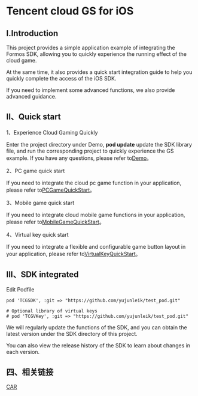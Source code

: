 # Tencent cloud GS for iOS
## I.Introduction
This project provides a simple application example of integrating the Formos SDK, allowing you to quickly experience the running effect of the cloud game.

At the same time, it also provides a quick start integration guide to help you quickly complete the access of the iOS SDK.

If you need to implement some advanced functions, we also provide advanced guidance.

## II、Quick start
1、Experience Cloud Gaming Quickly

Enter the project directory under Demo, **pod update** update the SDK library file, and run the corresponding project to quickly experience the GS example. If you have any questions, please refer to[Demo](Demo/README_EN-US.md)。

2、PC game quick start

If you need to integrate the cloud pc game function in your application, please refer to[PCGameQuickStart](Doc/PC_Game_Quick_Start_EN-US.md)。

3、Mobile game quick start

If you need to integrate cloud mobile game functions in your application, please refer to[MobileGameQuickStart](Doc/Mobile_Game_Quick_Start_EN-US.md)。

4、Virtual key quick start

If you need to integrate a flexible and configurable game button layout in your application, please refer to[VirtualKeyQuickStart](Doc/Virtual_Key_Quick_Start_EN-US.md)。

## III、SDK integrated

Edit Podfile
```
pod 'TCGSDK', :git => "https://github.com/yujunleik/test_pod.git"

# Optional library of virtual keys
# pod 'TCGVKey', :git => "https://github.com/yujunleik/test_pod.git"
```

We will regularly update the functions of the SDK, and you can obtain the latest version under the SDK directory of this project.

You can also view the release history of the SDK to learn about changes in each version.


## 四、相关链接
[CAR](https://www.tencentcloud.com/document/product/1158)

